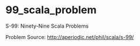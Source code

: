 # 99_scala_problem
S-99: Ninety-Nine Scala Problems

Problem Source: http://aperiodic.net/phil/scala/s-99/
